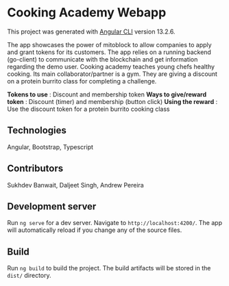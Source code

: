 # Cooking Academy Webapp

This project was generated with [Angular CLI](https://github.com/angular/angular-cli) version 13.2.6.  

The app showcases the power of mitoblock to allow companies to apply and grant tokens for its customers.  The app relies on a running backend (go-client) to communicate with the blockchain and get information regarding the demo user. Cooking academy teaches young chefs healthy cooking. Its main collaborator/partner is a gym. They are giving a discount on a protein burrito class for completing a challenge.

**Tokens to use** : Discount and membership token
**Ways to give/reward token** : Discount (timer) and membership (button click)
**Using the reward** : Use the discount token for a protein burrito cooking class

## Technologies

Angular, Bootstrap, Typescript

## Contributors

Sukhdev Banwait, Daljeet Singh, Andrew Pereira

## Development server

Run `ng serve` for a dev server. Navigate to `http://localhost:4200/`. The app will automatically reload if you change any of the source files.

## Build

Run `ng build` to build the project. The build artifacts will be stored in the `dist/` directory.



